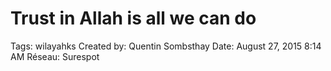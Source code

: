 # Trust in Allah is all we can do

Tags: wilayahks
Created by: Quentin Sombsthay
Date: August 27, 2015 8:14 AM
Réseau: Surespot